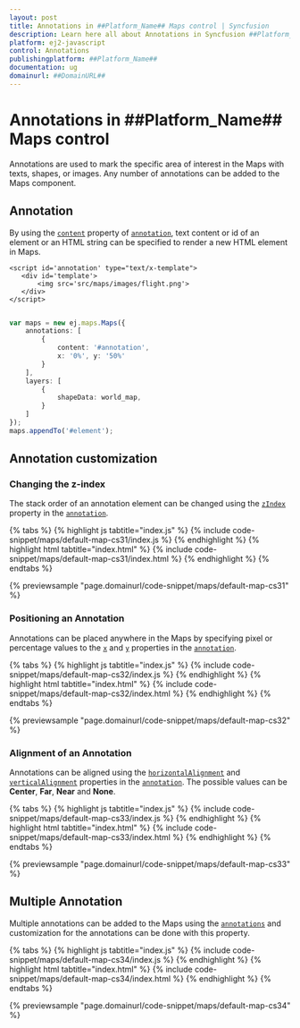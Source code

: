 ```yaml
---
layout: post
title: Annotations in ##Platform_Name## Maps control | Syncfusion
description: Learn here all about Annotations in Syncfusion ##Platform_Name## Maps control of Syncfusion Essential JS 2 and more.
platform: ej2-javascript
control: Annotations 
publishingplatform: ##Platform_Name##
documentation: ug
domainurl: ##DomainURL##
---
```


# Annotations in ##Platform_Name## Maps control

<!-- markdownlint-disable MD013 -->

Annotations are used to mark the specific area of interest in the Maps with texts, shapes, or images. Any number of annotations can be added to the Maps component.

## Annotation

By using the [`content`](../api/maps/annotationModel/#content) property of [`annotation`](../api/maps/annotationModel), text content or id of an element or an HTML string can be specified to render a new HTML element in Maps.

<!-- markdownlint-disable MD036 -->

 ```
<script id='annotation' type="text/x-template">
    <div id='template'>
        <img src='src/maps/images/flight.png'>
    </div>
</script>

```

```ts

var maps = new ej.maps.Maps({
    annotations: [
        {
            content: '#annotation',
            x: '0%', y: '50%'
        }
    ],
    layers: [
        {
            shapeData: world_map,
        }
    ]
});
maps.appendTo('#element');

```

## Annotation customization

### Changing the z-index

The stack order of an annotation element can be changed using the [`zIndex`](../api/maps/annotationModel/#zindex) property in the [`annotation`](../api/maps/annotationModel).

{% tabs %}
{% highlight js tabtitle="index.js" %}
{% include code-snippet/maps/default-map-cs31/index.js %}
{% endhighlight %}
{% highlight html tabtitle="index.html" %}
{% include code-snippet/maps/default-map-cs31/index.html %}
{% endhighlight %}
{% endtabs %}
        
{% previewsample "page.domainurl/code-snippet/maps/default-map-cs31" %}

<!-- markdownlint-disable MD036 -->

### Positioning an Annotation

Annotations can be placed anywhere in the Maps by specifying pixel or percentage values to the [`x`](../api/maps/annotationModel/#x) and [`y`](../api/maps/annotationModel/#y) properties in the [`annotation`](../api/maps/annotationModel).

{% tabs %}
{% highlight js tabtitle="index.js" %}
{% include code-snippet/maps/default-map-cs32/index.js %}
{% endhighlight %}
{% highlight html tabtitle="index.html" %}
{% include code-snippet/maps/default-map-cs32/index.html %}
{% endhighlight %}
{% endtabs %}
        
{% previewsample "page.domainurl/code-snippet/maps/default-map-cs32" %}

<!-- markdownlint-disable MD036 -->

### Alignment of an Annotation

Annotations can be aligned using the [`horizontalAlignment`](../api/maps/annotationModel/#horizontalalignment) and [`verticalAlignment`](../api/maps/annotationModel/#verticalalignment) properties in the [`annotation`](../api/maps/annotationModel). The possible values can be **Center**, **Far**, **Near** and **None**.

{% tabs %}
{% highlight js tabtitle="index.js" %}
{% include code-snippet/maps/default-map-cs33/index.js %}
{% endhighlight %}
{% highlight html tabtitle="index.html" %}
{% include code-snippet/maps/default-map-cs33/index.html %}
{% endhighlight %}
{% endtabs %}
        
{% previewsample "page.domainurl/code-snippet/maps/default-map-cs33" %}

## Multiple Annotation

Multiple annotations can be added to the Maps using the [`annotations`](../api/maps/annotationModel) and customization for the annotations can be done with this property.

{% tabs %}
{% highlight js tabtitle="index.js" %}
{% include code-snippet/maps/default-map-cs34/index.js %}
{% endhighlight %}
{% highlight html tabtitle="index.html" %}
{% include code-snippet/maps/default-map-cs34/index.html %}
{% endhighlight %}
{% endtabs %}
        
{% previewsample "page.domainurl/code-snippet/maps/default-map-cs34" %}